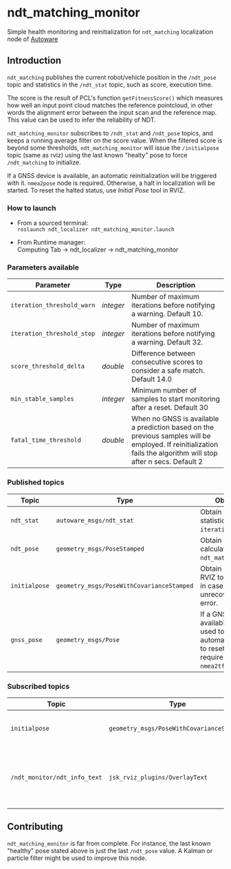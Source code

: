 # ndt_matching_monitor

Simple health monitoring and reinitialization for `ndt_matching` localization node of
 [Autoware](https://github.com/CPFL/Autoware)

## Introduction
`ndt_matching` publishes the current robot/vehicle position in the `/ndt_pose` topic and statistics 
in the `/ndt_stat` topic, such as score, execution time. 

The score is the result of PCL's function `getFitnessScore()` which measures how well an input point cloud matches
 the reference pointcloud, in other words the alignment error between the input scan and the reference map.
 This value can be used to infer the reliability of NDT.

`ndt_matching_monitor` subscribes to `/ndt_stat` and `/ndt_pose` topics, and keeps a running average filter on 
the score value. When the filtered score is beyond some thresholds, `ndt_matching_monitor` will issue 
the `/initialpose` topic (same as rviz) using the last known "healty" pose to force `/ndt_matching` to initialize.

If a GNSS device is available, an automatic reinitialization will be triggered with it. `nmea2pose` node is required.
Otherwise, a halt in localization will be started. To reset the halted status, use *Initial Pose* tool in RVIZ. 

### How to launch
* From a sourced terminal:\
`roslaunch ndt_localizer ndt_matching_monitor.launch`

* From Runtime manager:\
Computing Tab -> ndt_localizer -> ndt_matching_monitor

### Parameters available

|Parameter| Type| Description|
----------|-----|--------
|`iteration_threshold_warn`|*integer* |Number of maximum iterations before notifying a warning. Default 10.|
|`iteration_threshold_stop`|*integer*|Number of maximum iterations before notifying a warning. Default 32. |
|`score_threshold_delta`|*double*|Difference between consecutive scores to consider a safe match. Default 14.0|
|`min_stable_samples`|*integer*|Minimum number of samples to start monitoring after a reset. Default 30|
|`fatal_time_threshold`|*double*|When no GNSS is available a prediction based on the previous samples will be employed. If reinitialization fails the algorithm will stop after n secs. Default 2|

### Published topics

|Topic|Type|Objective|
------|----|---------
|`ndt_stat`|`autoware_msgs/ndt_stat`|Obtain NDT statistics: `score`, `iterations`.|
|`ndt_pose`|`geometry_msgs/PoseStamped`|Obtain pose as calculated by `ndt_matching_node`.|
|`initialpose`|`geometry_msgs/PoseWithCovarianceStamped`|Obtain pose from RVIZ to reinitialize in case of an unrecoverable error.|
|`gnss_pose`|`geometry_msgs/Pose`|If a GNSS device is available it will be used to automatically try to reset NDT, requires `nmea2tfpose`.|

### Subscribed topics

|Topic|Type|Objective|
------|----|---------
|`initialpose`|`geometry_msgs/PoseWithCovarianceStamped`|Used to cause a reset or halt in `ndt_matching`.|
|`/ndt_monitor/ndt_info_text`|`jsk_rviz_plugins/OverlayText`|Publishes the text to be displayed in RVIZ with the help of `OverlayText` display type.|

## Contributing
`ndt_matching_monitor` is far from complete. 
For instance, the last known "healthy" pose stated above is just the last `/ndt_pose` value. 
A Kalman or particle filter might be used to improve this node. 
